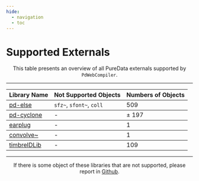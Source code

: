 ```yaml
---
hide:
  - navigation
  - toc
---
```


# Supported Externals

<p style="text-align: center">
This table presents an overview of all PureData externals supported by <code>PdWebCompiler</code>.
</p>

----------------------------------

<table class="special-table">
    <thead>
        <tr>
          <th>Library Name</th>
          <th>Not Supported Objects</th>
          <th>Numbers of Objects</th>
        </tr>
    </thead>
    <tbody>
        <tr>
          <td><a href="https://github.com/porres/pd-else">pd-else</a></td>
          <td><code>sfz~</code>, <code>sfont~</code>, <code>coll</code> </td>
          <td>509</td>
        </tr>
    </tbody>
    <tbody>
      <tr>
        <td><a href="https://github.com/porres/pd-cyclone">pd-cyclone</a></td>
        <td> - </td>
        <td>± 197</td>
      </tr>
    </tbody>
    <tbody>
      <tr>
        <td><a href="https://github.com/pd-externals/earplug/">earplug</a></td>
        <td> - </td>
        <td>1</td>
      </tr>
    </tbody>
      <tbody>
      <tr>
        <td><a href="https://github.com/wbrent/convolve_tilde/">convolve~</a></td>
        <td> - </td>
        <td>1</td>
      </tr>
    </tbody>
    </tbody>
      <tbody>
      <tr>
        <td><a href="https://github.com/wbrent/timbreIDLib/">timbreIDLib</a></td>
        <td> - </td>
        <td>109</td>
      </tr>
    </tbody>
  </table>
  
----------------------------------

<p style="text-align: center">
If there is some object of these libraries that are not supported, please report in <a href="https://github.com/charlesneimog/PdWebCompiler/issues">Github</a>.
</p>
